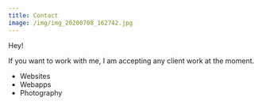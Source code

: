 ```yaml
---
title: Contact
image: /img/img_20200708_162742.jpg
---
```

Hey!

If you want to work with me, I am accepting any client work at the moment.

- Websites
- Webapps
- Photography
